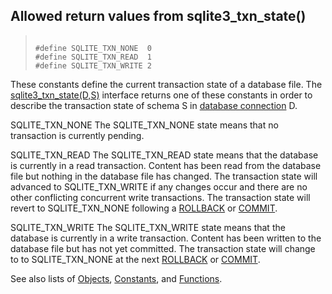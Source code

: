 ## Allowed return values from sqlite3\_txn\_state()




> ```
> 
> #define SQLITE_TXN_NONE  0
> #define SQLITE_TXN_READ  1
> #define SQLITE_TXN_WRITE 2
> 
> ```



These constants define the current transaction state of a database file.
The [sqlite3\_txn\_state(D,S)](../c3ref/txn_state.html) interface returns one of these
constants in order to describe the transaction state of schema S
in [database connection](../c3ref/sqlite3.html) D.




SQLITE\_TXN\_NONE
The SQLITE\_TXN\_NONE state means that no transaction is currently
pending.



SQLITE\_TXN\_READ
The SQLITE\_TXN\_READ state means that the database is currently
in a read transaction. Content has been read from the database file
but nothing in the database file has changed. The transaction state
will advanced to SQLITE\_TXN\_WRITE if any changes occur and there are
no other conflicting concurrent write transactions. The transaction
state will revert to SQLITE\_TXN\_NONE following a [ROLLBACK](../lang_transaction.html) or
[COMMIT](../lang_transaction.html).



SQLITE\_TXN\_WRITE
The SQLITE\_TXN\_WRITE state means that the database is currently
in a write transaction. Content has been written to the database file
but has not yet committed. The transaction state will change to
to SQLITE\_TXN\_NONE at the next [ROLLBACK](../lang_transaction.html) or [COMMIT](../lang_transaction.html).


See also lists of
 [Objects](../c3ref/objlist.html),
 [Constants](../c3ref/constlist.html), and
 [Functions](../c3ref/funclist.html).



